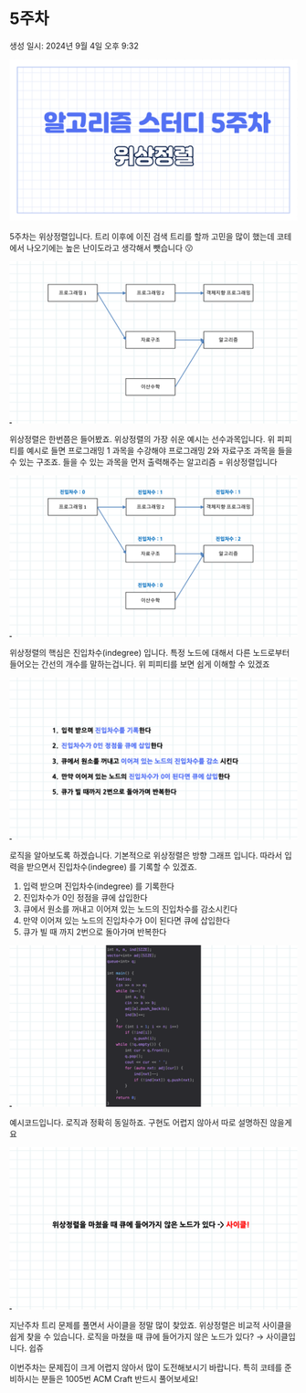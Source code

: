 # 5주차

생성 일시: 2024년 9월 4일 오후 9:32

![슬라이드1.png](PPT/1.png)

5주차는 위상정렬입니다. 트리 이후에 이진 검색 트리를 할까 고민을 많이 했는데 코테에서 나오기에는 높은 난이도라고 생각해서 뺏습니다 😗

![슬라이드2.png](PPT/2.png)

위상정렬은 한번쯤은 들어봤죠. 위상정렬의 가장 쉬운 예시는 선수과목입니다. 위 피피티를 예시로 들면 프로그래밍 1 과목을 수강해야 프로그래밍 2와 자료구조 과목을 들을 수 있는 구조죠. 들을 수 있는 과목을 먼저 출력해주는 알고리즘 = 위상정렬입니다

![슬라이드3.png](PPT/3.png)

위상정렬의 핵심은 진입차수(indegree) 입니다. 특정 노드에 대해서 다른 노드로부터 들어오는 간선의 개수를 말하는겁니다. 위 피피티를 보면 쉽게 이해할 수 있겠죠

![슬라이드4.png](PPT/4.png)

로직을 알아보도록 하겠습니다. 기본적으로 위상정렬은 방향 그래프 입니다. 따라서 입력을 받으면서 진입차수(indegree) 를 기록할 수 있겠죠.

1. 입력 받으며 진입차수(indegree) 를 기록한다
2. 진입차수가 0인 정점을 큐에 삽입한다
3. 큐에서 원소를 꺼내고 이어져 있는 노드의 진입차수를 감소시킨다
4. 만약 이어져 있는 노드의 진입차수가 0이 된다면 큐에 삽입한다
5. 큐가 빌 때 까지 2번으로 돌아가며 반복한다

![슬라이드5.png](PPT/5.png)

예시코드입니다. 로직과 정확히 동일하죠. 구현도 어렵지 않아서 따로 설명하진 않을게요

![슬라이드6.png](PPT/6.png)

지난주차 트리 문제를 풀면서 사이클을 정말 많이 찾았죠. 위상정렬은 비교적 사이클을 쉽게 찾을 수 있습니다. 로직을 마쳤을 때 큐에 들어가지 않은 노드가 있다? → 사이클입니다. 쉽쥬

이번주차는 문제집이 크게 어렵지 않아서 많이 도전해보시기 바랍니다. 특히 코테를 준비하시는 분들은 1005번 ACM Craft 반드시 풀어보세요!